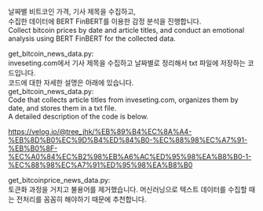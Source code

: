 날짜별 비트코인 가격, 기사 제목을 수집하고,  
수집한 데이터에 BERT FinBERT를 이용한 감정 분석을 진행합니다.     
Collect bitcoin prices by date and article titles,
and conduct an emotional analysis using BERT FinBERT for the collected data.  

get_bitcoin_news_data.py:   
inveseting.com에서 기사 제목을 수집하고 날짜별로 정리해서 txt 파일에 저장하는 코드입니다.  
코드에 대한 자세한 설명은 아래에 있습니다.  
get_bitcoin_news_data.py:   
Code that collects article titles from inveseting.com, organizes them by date, and stores them in a txt file.  
A detailed description of the code is below.

https://velog.io/@tree_jhk/%EB%89%B4%EC%8A%A4-%EB%8D%B0%EC%9D%B4%ED%84%B0-%EC%88%98%EC%A7%91-%EB%B0%8F-%EC%A0%84%EC%B2%98%EB%A6%AC%ED%95%98%EA%B8%B0-1-%EC%88%98%EC%A7%91%ED%95%98%EA%B8%B0

get_bitcoinprice_news_data.py:  
토큰화 과정을 거치고 불용어를 제거했습니다. 머신러닝으로 텍스트 데이터를 수집할 때는 전처리를 꼼꼼히 해야하기 때문에 추천합니다.
